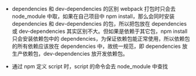 - dependencies 和 dev-dependencies 的区别
webpack 打包时只会去 node_module 中取，如果在自己项目中 npm install，那么会同时安装 dependencies 和 dev-dependencies 的包，所以把包放在 dependencies 或 dev-dependencies 其实区别不大。但如果是依赖于其它包，npm install 只会安装依赖包中的 dependencies，为保证依赖包能正常使用，所以依赖包的所有依赖应该放在 dependencies 中，故统一规范，即 dependencies 放生产依赖包，dev-dependencies 放开发依赖包。

- 通过 npm 定义 script 时，script 的命令会去 node_module 中查找
